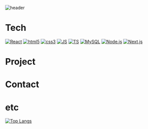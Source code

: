 ![header](https://capsule-render.vercel.app/api?type=cylinder&color=auto&height=200&section=header&text=Front-End%20Developer&fontSize=50)
# Tech
[![React](https://img.shields.io/badge/React-3178C6?style=flat-square&logo=React&logoColor=black)](링크)
[![html5](https://img.shields.io/badge/html5-E34F26?style=flat-square&logo=html5&logoColor=black)](링크)
[![css3](https://img.shields.io/badge/css3-1572B6?style=flat-square&logo=css3&logoColor=black)](링크)
[![JS](https://img.shields.io/badge/JavaScript-F7DF1E?style=flat-square&logo=JavaScript&logoColor=black)](링크)
[![TS](https://img.shields.io/badge/TypeScript-3178C6?style=flat-square&logo=TypeScript&logoColor=black)](링크)
[![MySQL](https://img.shields.io/badge/MySQL-4479A1?style=flat-square&logo=MySQL&logoColor=white)](링크)
[![Node.js](https://img.shields.io/badge/Node.js-339933?style=flat-square&logo=Node.js&logoColor=black)](링크)
[![Next.js](https://img.shields.io/badge/next.js-000000?style=for-the-badge&logo=nextdotjs&logoColor=white)](링크)
# Project

# Contact

# etc
[![Top Langs](https://github-readme-stats.vercel.app/api/top-langs/?username=JIINSUNG)](https://github.com/anuraghazra/github-readme-stats)
